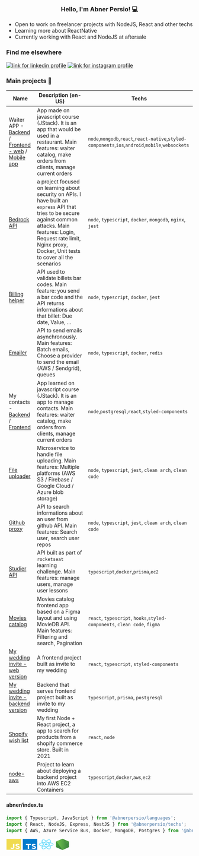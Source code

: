 
<div align="center">
	<h3>Hello, I'm Abner Persio! 💻</h2>
</div>

- Open to work on freelancer projects with NodeJS, React and other techs
- Learning more about ReactNative
- Currently working with React and NodeJS at aftersale

### Find me elsewhere 

<a style="display:inline-block" href="https://linkedin.com/in/abnerpersio/" target="_blank"><img alt="link for linkedin profile" title="My LinkedIn profile" src="https://img.shields.io/badge/LinkedIn-0077B5?style=for-the-badge&logo=linkedin&logoColor=white" /></a>
<a style="display:inline-block" href="https://instagram.com/abnerpersio" target="_blank"><img alt="link for instagram profile" title="My Instagram profile" src="https://img.shields.io/badge/Instagram-E4405F?style=for-the-badge&logo=instagram&logoColor=white" /></a>

### Main projects 🚀

| Name | Description (en-US) | Techs |
|---------|-----------|-------------|
| Waiter APP - [Backend](https://github.com/abnerpersio/waiter-backend) / [Frontend - web](https://github.com/abnerpersio/waiter-web) / [Mobile app](https://github.com/abnerpersio/waiter-app) | App made on javascript course (JStack). It is an app that would be used in a restaurant. Main features: waiter catalog, make orders from clients, manage current orders | `node`,`mongodb`,`react`,`react-native`,`styled-components`,`ios`,`android`,`mobile`,`websockets` |
| [Bedrock API](https://github.com/abnerpersio/bedrock-api) | a project focused on learning about security on APIs. I have built an `express` API that tries to be secure against common attacks. Main features: Login, Request rate limit, Nginx proxy, Docker, Unit tests to cover all the scenarios | `node`, `typescript`, `docker`, `mongodb`, `nginx`, `jest` |
| [Billing helper](https://github.com/abnerpersio/billing-helper) | API used to validate billets bar codes. Main feature: you send a bar code and the API returns informations about that billet: Due date, Value, ... | `node`, `typescript`, `docker`, `jest` | 
| [Emailer](https://github.com/abnerpersio/emailer) | API to send emails asynchronously. Main features: Batch emails, Choose a provider to send the email (AWS / Sendgrid), queues | `node`, `typescript`, `docker`, `redis` | 
| My contacts - [Backend](https://github.com/abnerpersio/mycontacts-backend) / [Frontend](https://github.com/abnerpersio/mycontacts-frontend)  | App learned on javascript course (JStack). It is an app to manage contacts. Main features: waiter catalog, make orders from clients, manage current orders | `node`,`postgresql`,`react`,`styled-components` |
| [File uploader](https://github.com/abnerpersio/file-uploader) | Microservice to handle file uploading. Main features: Multiple platforms (AWS S3 / Firebase / Google Cloud / Azure blob storage)  | `node`, `typescript`, `jest`, `clean arch`, `clean code` | 
| [Github proxy](https://github.com/abnerpersio/github-proxy) | API to search informations about an user from github API. Main features: Search user, search user repos | `node`, `typescript`, `jest`, `clean arch`, `clean code` |
| [Studier API](https://github.com/abnerpersio/studier-api) | API built as part of `rocketseat` learning challenge. Main features: manage users, manage user lessons | `typescript`,`docker`,`prisma`,`ec2` |
| [Movies catalog](https://github.com/abnerpersio/movies-catalog) | Movies catalog frontend app based on a Figma layout and using MovieDB API. Main features: Filtering and search, Pagination | `react`, `typescript`, `hooks`,`styled-components`, `clean code`, `figma` | 
| [My wedding invite - web version](https://github.com/abnerpersio/wedding-web) | A frontend project built as invite to my wedding | `react`, `typescript`, `styled-components` |
| [My wedding invite - backend version](https://github.com/abnerpersio/wedding-api) | Backend that serves frontend project built as invite to my wedding | `typescript`, `prisma`, `postgresql` |
| [Shopify wish list](https://github.com/abnerpersio/shopify-wish-list) | My first Node + React project, a app to search for products from a shopify commerce store. Built in 2021  | `react`, `node` |
| [node-aws](https://github.com/abnerpersio/node-aws) | Project to learn about deploying a backend project into AWS EC2 Containers | `typescript`,`docker`,`aws`,`ec2` |

#### abner/index.ts

```ts
import { Typescript, JavaScript } from '@abnerpersio/languages';
import { React, NodeJS, Express, NestJS } from '@abnerpersio/techs';
import { AWS, Azure Service Bus, Docker, MongoDB, Postgres } from '@abnerpersio/skills';
```

<div style="display: inline_block">
  <img align="center" alt="Javascript icon" height="30" width="40" src="https://raw.githubusercontent.com/devicons/devicon/master/icons/javascript/javascript-plain.svg">
  <img align="center" alt="Typescript icon" height="30" width="40" src="https://raw.githubusercontent.com/devicons/devicon/master/icons/typescript/typescript-plain.svg">
  <img align="center" alt="React icon" height="30" width="40" src="https://raw.githubusercontent.com/devicons/devicon/master/icons/react/react-original.svg">
  <img align="center" alt="Node icon" height="30" width="40" src="https://raw.githubusercontent.com/devicons/devicon/master/icons/nodejs/nodejs-original.svg">
</div>
